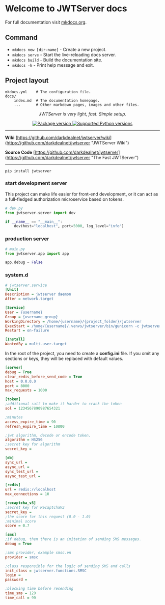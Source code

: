 # Welcome to JWTServer docs

For full documentation visit [mkdocs.org](https://www.mkdocs.org).

## Command

* `mkdocs new [dir-name]` - Create a new project.
* `mkdocs serve` - Start the live-reloading docs server.
* `mkdocs build` - Build the documentation site.
* `mkdocs -h` - Print help message and exit.

## Project layout

    mkdocs.yml    # The configuration file.
    docs/
        index.md  # The documentation homepage.
        ...       # Other markdown pages, images and other files.

<p align="center">
    <em>JWTServer is very light, fast. Simple setup.</em>
</p>
<p align="center">
<a href="https://pypi.org/project/jwtserver" target="_blank">
    <img src="https://img.shields.io/pypi/v/jwtserver?color=%2334D058&label=pypi%20package" alt="Package version">
</a>
<a href="https://pypi.org/project/jwtserver" target="_blank">
    <img src="https://img.shields.io/pypi/pyversions/jwtserver.svg?color=%2334D058" alt="Supported Python versions">
</a>
</p>

---

**Wiki** [https://github.com/darkdealnet/jwtserver/wiki](https://github.com/darkdealnet/jwtserver "JWTServer Wiki")

**Source Code** [https://github.com/darkdealnet/jwtserver](https://github.com/darkdealnet/jwtserver "The Fast JWTServer")

---

```shell
pip install jwtserver
```

### start development server
This project can make life easier for front-end development, or it can act as a full-fledged
authorization microservice based on tokens.

```python
# dev.py
from jwtserver.server import dev

if __name__ == "__main__":
    dev(host="localhost", port=5000, log_level="info")
```

### production server

```python
# main.py
from jwtserver.app import app

app.debug = False
```

### system.d

```ini
# jwtserver.service
[Unit]
Description = jwtserver daemon
After = network.target

[Service]
User = {username}
Group = {username_group}
WorkingDirectory = /home/{username}/{project_folder}/jwtserver
ExecStart = /home/{username}/.venvs/jwtserver/bin/gunicorn -c jwtserver/functions/gunicorn.py main:app
Restart = on-failure

[Install]
WantedBy = multi-user.target
```

In the root of the project, you need to create a **config.ini** file. If you omit any sections or
keys, they will be replaced with default values.

```ini
[server]
debug = True
clear_redis_before_send_code = True
host = 0.0.0.0
port = 8000
max_requests = 1000

[token]
;additional salt to make it harder to crack the token
sol = 1234567890987654321

;minutes
access_expire_time = 90
refresh_expire_time = 10800

;jwt algorithm, decode or encode token.
algorithm = HS256
;secret key for algorithm
secret_key =

[db]
sync_url =
async_url =
sync_test_url =
async_test_url =

[redis]
url = redis://localhost
max_connections = 10

[recaptcha_v3]
;secret key for RecaptchaV3
secret_key =
;the score for this request (0.0 - 1.0)
;minimal score
score = 0.7

[sms]
;if debug, then there is an imitation of sending SMS messages.
debug = True

;sms provider, example smsc.en
provider = smsc

;class responsible for the logic of sending SMS and calls
init_class = jwtserver.functions.SMSC
login =
password =

;blocking time before resending
time_sms = 120
time_call = 90
```